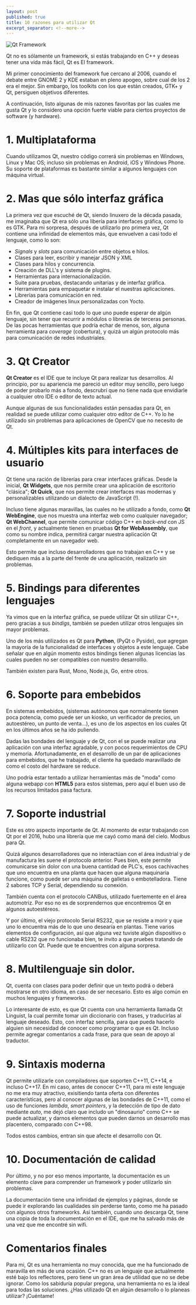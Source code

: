 ```yaml
---
layout: post
published: true
title: 10 razones para utilizar Qt
excerpt_separator: <!--more-->
---
```

![Qt Framework]({{site.baseurl}}/images/qt.png)

Qt no es sólamente un framework, si estás trabajando en C++ y deseas tener una vida más fácil, Qt es El framework.

<!--more-->

Mi primer conocimiento del framework fue cercano al 2006, cuando el debate entre GNOME 2 y KDE estaban en pleno apogeo, sobre cual de los 2 era el mejor. Sin embargo, los toolkits con los que están creados, GTK+ y Qt, persiguen objetivos diferentes.

A continuación, listo algunas de mis razones favoritas por las cuales me gusta Qt y lo considero una opción fuerte viable para ciertos proyectos de software (y hardware).

# 1. Multiplataforma

Cuando utilizamos Qt, nuestro código correrá sin problemas en Windows, Linux y Mac OS; incluso sin problemas en Android, iOS y Windows Phone. Su soporte de plataformas es bastante similar a algunos lenguajes con máquina virtual.

# 2. Mas que sólo interfaz gráfica

La primera vez que escuché de Qt, siendo linuxero de la década pasada, me imaginaba que Qt era sólo una libería para interfaces gráfica, como lo es GTK. Para mi sorpresa, después de utilizarlo pro primera vez, Qt contiene una infinidad de elementos más, que envuelven a casi todo el lenguaje, como lo son:

- _Signals_ y _slots_ para comunicación entre objetos e hilos.
- Clases para leer, escribir y manejar JSON y XML
- Clases para hilos y concurrencia.
- Creación de DLL's y sistema de plugins.
- Herramientas para internacionalización.
- Suite para pruebas, destacando unitarias y de interfaz gráfica.
- Herramientas para empaquetar e instalar el nuestras aplicaciones.
- Librerías para comunicación en red.
- Creador de imágenes linux personalizadas con Yocto.

En fin, que Qt contiene casi todo lo que uno puede esperar de algún lenguaje, sin tener que recurrir a módulos o librerías de terceras personas. De las pocas herramientas que podría echar de menos, son, alguna herramienta para _coverage_ (cobertura), y quizá un algún protocolo más para comunicación de redes industriales.

# 3. Qt Creator

**Qt Creator** es el IDE que te incluye Qt para realizar tus desarrollos. Al principio, por su apariencia me pareció un editor muy sencillo, pero luego de poder probarlo más a fondo, descrubrí que no tiene nada que envidiarle a cualquier otro IDE o editor de texto actual.

Aunque algunas de sus funcionalidades están pensadas para Qt, en realidad se puede utilizar como cualquier otro editor de C++. Yo lo he utilizado sin problemas para aplicaciones de OpenCV que no necesito de Qt.

# 4. Múltiples kits para interfaces de usuario

Qt tiene una ración de librerías para crear interfaces gráficas. Desde la inicial, **Qt Widgets**, que nos permite crear una aplicación de escritorio "clásica"; **Qt Quick**, que nos permite crear interfaces mas modernas y personalizables utilizando un dialecto de JavaScript (!).

Incluso tiene algunas maravillas, las cuales no he utilizado a fondo, como **Qt WebEngine**, que nos muestra una interfaz web como cualquier navegador; **Qt WebChannel**, que permite comunicar código C++ en _back-end_ con JS en el _front_, y actualmente tienen en pruebas **Qt for WebAssembly**, que como su nombre indica, permitirá cargar nuestra aplicación Qt completamente en un navegador web. 

Esto permite que incluso desarrolladores que no trabajan en C++ y se dediquen más a la parte del frente de una aplicación, realizarlo sin problemas.

# 5. Bindings para diferentes lenguajes

Ya vimos que en la interfaz gráfica, se puede utilizar Qt sin utilizar C++, pero gracias a sus _bindigs_, también se pueden utilizar otros lenguajes sin mayor problemas.

Uno de los más utilizados es Qt para **Python**, (PyQt o Pyside), que agregan la mayoría de la funcionalidad de interfaces y objetos a este lenguaje. Cabe señalar que en algún momento estos bindings tienen algunas licencias las cuales pueden no ser compatibles con nuestro desarrolllo.

También existen para Rust, Mono, Node.js, Go, entre otros.

# 6. Soporte para embebidos

En sistemas embebidos, (sistemas autónomos que normalmente tienen poca potencia, como puede ser un kiosko, un verificador de precios, un autoestéreo, un punto de venta...), es uno de los aspectos en los cuales Qt en los últimos años se ha ido puliendo.

Dadas las bondades del lenguaje y de Qt, con el se puede realizar una aplicación con una interfaz agradable, y con pocos requerimientos de CPU y memoria. Afortunadamente, en el desarrollo de un par de aplicaciones para embebidos, que he trabajado,  el cliente ha quedado maravillado de como el costo del hardware se reduce.

Uno podría estar tentado a utilizar herramientas más de "moda" como alguna webapp con **HTML5** para estos sistemas, pero aquí el buen uso de los recursos limitados pasa factura.

# 7. Soporte industrial

Este es otro aspecto importante de Qt. Al momento de estar trabajando con Qt por el 2016, hubo una librería que me cayó como maná del cielo. Modbus para Qt.

Quizá algunos desarrolladores que no interactúan con el área industrial y de manufactura les suene el protocolo anterior. Pues bien, este permite comunicarse sin dolor con una buena cantidad de PLC's, esos cachivaches que uno encuentra en una planta que hacen que alguna maquinaria funcione, como puede ser una máquina de galletas o embotelladora. Tiene 2 sabores TCP y Serial, dependiendo su conexión.

También cuenta con el protocolo CANBus, utilizado fuertemente en el área automotriz. Por eso no es de sorprendernos que encontremos Qt en algunos autoestéreos.

Y por último, el viejo protocolo Serial RS232, que se resiste a morir y que uno lo encuentra más de lo que uno desearía en plantas. Tiene varios elementos de configuración, así que alguna vez tuviste algún dispositivo o cable RS232 que no funcionaba bien, te invito a que pruebes tratando de utilizarlo con Qt. Puede que te encuentres con alguna sorpresa.

# 8. Multilenguaje sin dolor.

Qt, cuenta con clases para poder definir que un texto podrá o deberá mostrarse en otro idioma, en caso de ser necesario. Esto es algo común en muchos lenguajes y frameworks.

Lo interesante de esto, es que Qt cuenta con una herramienta llamada Qt Linguist, la cual permite tomar uin diccionario con frases, y traducirlas al lenguaje deseado. Esto, con interfaz sencilla, para que pueda hacerlo alguien sin necesidad de conocer como programar o que es Qt. Incluso permite agregar comentarios a cada frase, para que sean de apoyo al traductor.

# 9. Sintaxis moderna

Qt permite utilizarle con compiladores que soporten C++11, C++14, e incluso C++17. En mi caso, antes de conocer C++11, para mi este lenguaje no me era muy atractivo, exisitiendo tanta oferta con diferentes características, pero al conocer algunas de las bondades de C++11, como el uso de funciones _lambda_, _smart pointers_, y la detección de tipo de dato mediante _auto_, me dejó claro que includo un "dinosaurio" como C++ se puede actualizar, y darnos elementos que pueden darnos un desarrollo mas placentero, comparado con C++98.

Todos estos cambios, entran sin que afecte el desarrollo con Qt.

# 10. Documentación de calidad

Por último, y no por eso menos importante, la documentación es un elemento clave para comprender un framework y poder utilizarlo sin problemas.

La documentación tiene una infinidad de ejemplos y páginas, donde se puede ir explorando las cualidades sin perderse tanto, como me ha pasado con algunos otros frameworks. Así también, cuando uno descarga Qt, tiene una copia de toda la documentación en el IDE, que me ha salvado más de una vez que me encontré sin wifi.

# Comentarios finales

Para mi, Qt es una herramienta no muy conocida, que me ha funcionado de maravilla en más de una ocasión. C++ no es un lenguaje que actualmente esté bajo los reflectores, pero tiene un gran área de utilidad que no se debe ignorar. Como los sabiduría popular pregona, una herramienta no es la ideal para todas las soluciones. ¿Has utilizado Qt en algún desarrollo o lo planeas utilizar? ¡Cuéntame!

